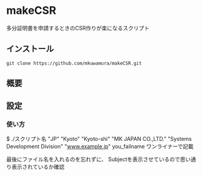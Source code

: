# makeCSR

多分証明書を申請するときのCSR作りが楽になるスクリプト

## インストール

    git clone https://github.com/mkuwamura/makeCSR.git



## 概要


## 設定
### 使い方

$ ./スクリプト名 "JP" "Kyoto" "Kyoto-shi" "MK JAPAN CO.,LTD." "Systems Development Division" "www.example.jp" you_failname
ワンライナーで記載

最後にファイル名を入れるのを忘れずに、
Subjectを表示させているので思い通り表示されているか確認
